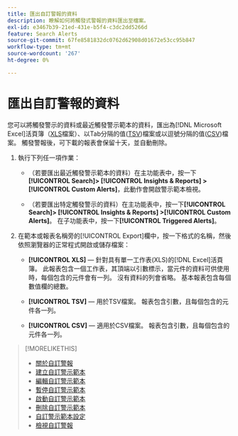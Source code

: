 ```yaml
---
title: 匯出自訂警報的資料
description: 瞭解如何將觸發式警報的資料匯出至檔案。
exl-id: e3467b39-21ed-431e-b5f4-c3dc2dd5266d
feature: Search Alerts
source-git-commit: 67fe8581832dc0762d62908d01672e53cc95b847
workflow-type: tm+mt
source-wordcount: '267'
ht-degree: 0%

---
```


# 匯出自訂警報的資料

您可以將觸發警示的資料或最近觸發警示範本的資料，匯出為[!DNL Microsoft Excel]活頁簿（[XLS](/help/search-social-commerce/glossary.md#w-x)檔案）、以Tab分隔的值([TSV](/help/search-social-commerce/glossary.md#s-t))檔案或以逗號分隔的值([CSV](/help/search-social-commerce/glossary.md#c-d))檔案。 觸發警報後，可下載的報表會保留十天，並自動刪除。

1. 執行下列任一項作業：

   * （若要匯出最近觸發警示範本的資料）在主功能表中，按一下&#x200B;**[!UICONTROL Search]> [!UICONTROL Insights & Reports] >[!UICONTROL Custom Alerts]**，此動作會開啟警示範本檢視。

   * （若要匯出特定觸發警示的資料）在主功能表中，按一下&#x200B;**[!UICONTROL Search]> [!UICONTROL Insights & Reports] >[!UICONTROL Custom Alerts]**。 在子功能表中，按一下&#x200B;**[!UICONTROL Triggered Alerts]**。

1. 在範本或報表名稱旁的[!UICONTROL Export]欄中，按一下格式的名稱，然後依照瀏覽器的正常程式開啟或儲存檔案：

   * **[!UICONTROL XLS]** — 針對具有單一工作表(XLS)的[!DNL Excel]活頁簿。 此報表包含一個工作表，其頂端以引數標示，當元件的資料可供使用時，每個包含的元件會有一列。 沒有資料的列會省略。 基本報表包含每個數值欄的總數。

   * **[!UICONTROL TSV]** — 用於TSV檔案。 報表包含引數，且每個包含的元件各一列。

   * **[!UICONTROL CSV]** — 適用於CSV檔案。 報表包含引數，且每個包含的元件各一列。

>[!MORELIKETHIS]
>
>* [關於自訂警報](alert-about.md)
>* [建立自訂警示範本](alert-template-create.md)
>* [編輯自訂警示範本](alert-template-edit.md)
>* [暫停自訂警示範本](alert-template-pause.md)
>* [啟動自訂警示範本](alert-template-activate.md)
>* [刪除自訂警示範本](alert-template-delete.md)
>* [自訂警示範本設定](alert-template-settings.md)
>* [檢視自訂警報](alert-view.md)
